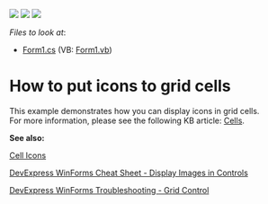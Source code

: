 <!-- default badges list -->
![](https://img.shields.io/endpoint?url=https://codecentral.devexpress.com/api/v1/VersionRange/128631092/13.1.4%2B)
[![](https://img.shields.io/badge/Open_in_DevExpress_Support_Center-FF7200?style=flat-square&logo=DevExpress&logoColor=white)](https://supportcenter.devexpress.com/ticket/details/E605)
[![](https://img.shields.io/badge/📖_How_to_use_DevExpress_Examples-e9f6fc?style=flat-square)](https://docs.devexpress.com/GeneralInformation/403183)
<!-- default badges end -->
<!-- default file list -->
*Files to look at*:

* [Form1.cs](./CS/Form1.cs) (VB: [Form1.vb](./VB/Form1.vb))
<!-- default file list end -->
# How to put icons to grid cells


<p>This example demonstrates how you can display icons in grid cells.<br />
For more information, please see the following KB article: <a href="https://docs.devexpress.com/WindowsForms/643/controls-and-libraries/data-grid/views/grid-view/cells#how-to-put-an-image-in-a-grid-cell">Cells</a>.</p>

<b>See also:</b>

<a href="https://docs.devexpress.com/WindowsForms/643/controls-and-libraries/data-grid/views/grid-view/cells#icons">Cell Icons</a>

[DevExpress WinForms Cheat Sheet - Display Images in Controls](https://go.devexpress.com/CheatSheets_WinForms_Examples_T914488.aspx)

[DevExpress WinForms Troubleshooting - Grid Control](https://go.devexpress.com/CheatSheets_WinForms_Examples_T934742.aspx)

<br/>


